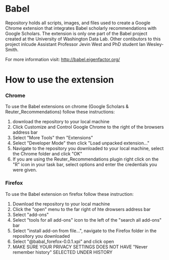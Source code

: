 # Babel 

Repository holds all scripts, images, and files used to create a Google Chrome extension that integrates Babel scholarly recommendations with Google Scholars. The extension is only one part of the Babel project created at the University of Washington Data Lab. Other contibutors to this project inlcude Assistant Professor Jevin West and PhD student Ian Wesley-Smith.

For more information visit: http://babel.eigenfactor.org/

# How to use the extension
### Chrome 
To use the Babel extensions on chrome (Google Scholars & Reuter_Recommendations) follow these instructions:
  1. download the repository to your local machine 
  2. Click Customize and Control Google Chrome to the right of the browsers address bar 
  3. Select "More Tools" then "Extensions"
  4. Select "Developer Mode" then click "Load unpacked extension..."
  5. Navigate to the repository you downloaded to your local machine, select the Chrome folder and click "OK"
  6. If you are using the Reuter_Recommendations plugin right click on the "R" icon in your task bar, select options and enter the credentials you were given.
  
### Firefox
To use the Babel extension on firefox follow these instruction:
  1. Download the repository to your local machine
  2. Click the "open" menu to the far right of hte drowsers address bar
  3. Select "add-ons"
  4. Select "tools for all add-ons" icon to the left of the "search all add-ons" bar 
  5. Select "install add-on from file...", navigate to the Firefox folder in the repository you downloaded
  6. Select "@babal_forefox-0.0.1.xpi" and click open
  7. MAKE SURE YOUR PRIVACY SETTINGS DOES NOT HAVE "Never remember history" SELECTED UNDER HISTORY
